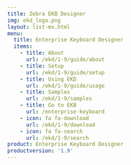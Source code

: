 ```yaml
---
title: Zebra EKB Designer
img: ekd_logo.png
layout: list-mx.html
menu:
  title: Enterprise Keyboard Designer
  items:
    - title: About
      url: /ekd/1-9/guide/about
    - title: Setup
      url: /ekd/1-9/guide/setup
    - title: Using EKD
      url: /ekd/1-9/guide/usage
    - title: Samples
      url: /ekd/1-9/samples
    - title: Go to EKB
      url: /enterprise-keyboard
    - icon: fa fa-download
      url: /ekd/1-9/download
    - icon: fa fa-search
      url: /ekd/1-9/search
product: Enterprise Keyboard Designer
productversion: '1.9'
---
```

